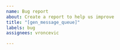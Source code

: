 ```yaml
---
name: Bug report
about: Create a report to help us improve
title: "[gen_message_queue]"
labels: bug
assignees: vroncevic

---
```



